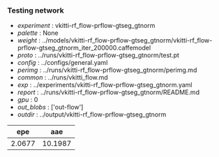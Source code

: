 ### Testing network
- *experiment* : vkitti-rf_flow-prflow-gtseg_gtnorm
- *palette* : None
- *weight* : ../models/vkitti-rf_flow-prflow-gtseg_gtnorm/vkitti-rf_flow-prflow-gtseg_gtnorm_iter_200000.caffemodel
- *proto* : ../runs/vkitti-rf_flow-prflow-gtseg_gtnorm/test.pt
- *config* : ../configs/general.yaml
- *perimg* : ../runs/vkitti-rf_flow-prflow-gtseg_gtnorm/perimg.md
- *common* : ../runs/vkitti_flow.md
- *exp* : ../experiments/vkitti-rf_flow-prflow-gtseg_gtnorm.yaml
- *report* : ../runs/vkitti-rf_flow-prflow-gtseg_gtnorm/README.md
- *gpu* : 0
- *out_blobs* : ['out-flow']
- *outdir* : ../output/vkitti-rf_flow-prflow-gtseg_gtnorm

epe | aae
--- | ---
2.0677 | 10.1987
